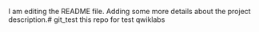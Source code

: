 I am editing the README file. Adding some more details about the project description.# git_test
this repo for test qwiklabs
